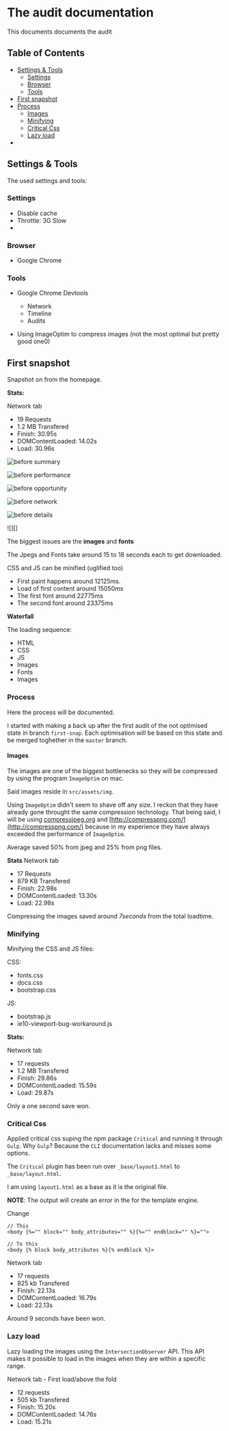 # The audit documentation

This documents documents the audit

## Table of Contents
- [Settings & Tools](#setting-&-tools)
	- [Settings](#settings)
	- [Browser](#browser)
	- [Tools](#tools)
- [First snapshot](#first-snapshot)
- [Process](#process)
	- [Images](#images)
	- [Minifying](#minifying)
	- [Critical Css](#critical-css)
	- [Lazy load](#lazy-load)
- [](#)

## Settings & Tools
The used settings and tools:

### Settings
- Disable cache 
- Throttle: 3G Slow
- 

### Browser
- Google Chrome

### Tools
- Google Chrome Devtools
	- Network
	- Timeline
	- Audits

- Using ImageOptim to compress images (not the most optimal but pretty good one0)


## First snapshot

Snapshot on from the homepage.

**Stats:**

Network tab
- 19 Requests
- 1.2 MB Transfered
- Finish: 30.95s
- DOMContentLoaded: 14.02s
- Load: 30.96s

![before summary][b-summary]

![before performance][b-perf]

![before opportunity][b-opp]

![before network][b-network]

![before details][b-details]

![][]

The biggest issues are the **images** and **fonts**

The Jpegs and Fonts take around 15 to 18 seconds each to get downloaded.

CSS and JS can be minified (uglified too)

- First paint happens around 12125ms.
- Load of first content around 15050ms
- The first font around 22775ms
- The second font around 23375ms

**Waterfall**

The loading sequence:
- HTML
- CSS
- JS
- Images
- Fonts
- Images


### Process
Here the process will be documented.

I started with making a back up after the first audit of the not optimised state in branch `first-snap`. Each optimisation will be based on this state and be merged toghether in the `master` branch.

#### Images
The images are one of the biggest bottlenecks so they will be compressed by using the program `ImageOptim` on mac.

Said images reside in `src/assets/img`.

Using `ImageOptim` didn't seem to shave off any size. I reckon that they have already gone throught the same compression technology. That being said, I will be using [compressjpeg.org](http://compressjpeg.com/) and [http://compresspng.com/](http://compresspng.com/) because in my experience they have always exceeded the performance of `ImageOptim`.

Average saved 50% from jpeg and 25% from png files.

**Stats**
Network tab
- 17 Requests
- 879 KB Transfered
- Finish: 22.98s
- DOMContentLoaded: 13.30s
- Load: 22.98s

Compressing the images saved around *7seconds* from the total loadtime.

### Minifying

Minifying the CSS and JS files:

CSS:
- fonts.css
- docs.css
- bootstrap.css

JS:
- bootstrap.js
- ie10-viewport-bug-workaround.js

**Stats:**

Network tab
- 17 requests
- 1.2 MB Transfered
- Finish: 29.86s
- DOMContentLoaded: 15.59s
- Load: 29.87s

Only a one second save won.

### Critical Css

Applied critical css suping the npm package `Critical` and running it through `Gulp`.
Why `Gulp`? Because the `CLI` documentation lacks and misses some options.

The `Critical` plugin has been run over `_base/layout1.html` to `_base/layout.html`.

I am using `layout1.html` as a base as it is the original file.

**NOTE**: 
The output will create an error in the for the template engine.

Change

```
// This
<body {%="" block="" body_attributes="" %}{%="" endblock="" %}="">

// To this
<body {% block body_attributes %}{% endblock %}>
```

Network tab
- 17 requests
- 825 kb Transfered
- Finish: 22.13s
- DOMContentLoaded: 16.79s
- Load: 22.13s

Around 9 seconds have been won.


### Lazy load

Lazy loading the images using the `IntersectionObserver` API.
This API makes it possible to load in the images when they are within a specific range.


Network tab - First load/above the fold
- 12 requests
- 505 kb Transfered
- Finish: 15.20s
- DOMContentLoaded: 14.76s
- Load: 15.21s


<!-- - [x] critical css -->
<!-- - [x] font loading -->
<!-- - [x] image optimalisaties -->
<!-- - [] asynchroon laden van assets -->




[b-summary]: https://github.com/kyunwang/performance-matters/blob/master/docs/images/before/summary.png
[b-perf]: https://github.com/kyunwang/performance-matters/blob/master/docs/images/before/perf.png
[b-opp]: https://github.com/kyunwang/performance-matters/blob/master/docs/images/before/opp.png
[b-network]: https://github.com/kyunwang/performance-matters/blob/master/docs/images/before/network.png
[b-details]: https://github.com/kyunwang/performance-matters/blob/master/docs/images/before/details.png
[.]: .
